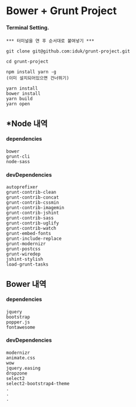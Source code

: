 # Bower + Grunt Project
#### Terminal Setting.

	*** 터미널을 연 후 순서대로 붙여넣기 ***

	git clone git@github.com:iduk/grunt-project.git

	cd grunt-project

	npm install yarn -g
	(이미 설치되어있으면 건너뛰기)
	
	yarn install
	bower install
	yarn build
	yarn open


## *Node 내역
#### dependencies
	bower
	grunt-cli
	node-sass
#### devDependencies
	autoprefixer
	grunt-contrib-clean
	grunt-contrib-concat
	grunt-contrib-cssmin
	grunt-contrib-imagemin
	grunt-contrib-jshint
	grunt-contrib-sass
	grunt-contrib-uglify
	grunt-contrib-watch
	grunt-embed-fonts
	grunt-include-replace
	grunt-modernizr
	grunt-postcss
	grunt-wiredep
	jshint-stylish
	load-grunt-tasks


## Bower 내역
#### dependencies
	jquery
	bootstrap
	popper.js
	fontawesome
#### devDependencies
	modernizr
	animate.css
	wow
	jquery.easing
	dropzone
	select2
	select2-bootstrap4-theme
	.
	.
	.